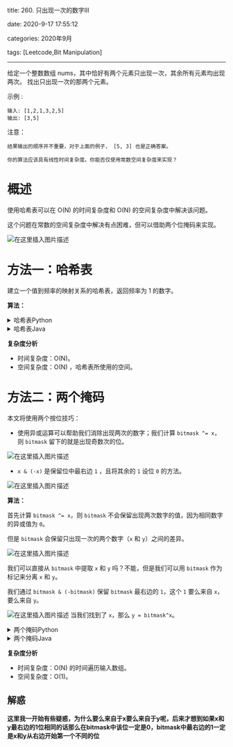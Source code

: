 title: 260. 只出现一次的数字III

date: 2020-9-17 17:55:12

categories: 2020年9月

tags: [Leetcode,Bit Manipulation]

---

给定一个整数数组 nums，其中恰好有两个元素只出现一次，其余所有元素均出现两次。 找出只出现一次的那两个元素。

<!-- more -->


 示例 :
    
    输入: [1,2,1,3,2,5]
    输出: [3,5]

 注意：

    
    结果输出的顺序并不重要，对于上面的例子， [5, 3] 也是正确答案。
    
    你的算法应该具有线性时间复杂度。你能否仅使用常数空间复杂度来实现？

#  概述
使用哈希表可以在 O(N) 的时间复杂度和 O(N)  的空间复杂度中解决该问题。

这个问题在常数的空间复杂度中解决有点困难，但可以借助两个位掩码来实现。

![在这里插入图片描述](https://imgconvert.csdnimg.cn/aHR0cHM6Ly9waWMubGVldGNvZGUtY24uY29tL0ZpZ3VyZXMvMjYwL3R3bzIucG5n?x-oss-process=image/format,png)

#  方法一：哈希表
建立一个值到频率的映射关系的哈希表，返回频率为 1 的数字。

**算法：**


<details>
    <summary>哈希表Python</summary>
    
```python [solution1-Python]
from collections import Counter
class Solution:
    def singleNumber(self, nums: int) -> List[int]:
        hashmap = Counter(nums)
        return [x for x in hashmap if hashmap[x] == 1]
```
</details>
<details>
    <summary>哈希表Java</summary>
    
```java [solution1-Java]
class Solution {
  public int[] singleNumber(int[] nums) {
    Map<Integer, Integer> hashmap = new HashMap();
    for (int n : nums)
      hashmap.put(n, hashmap.getOrDefault(n, 0) + 1);

    int[] output = new int[2];
    int idx = 0;
    for (Map.Entry<Integer, Integer> item : hashmap.entrySet())
      if (item.getValue() == 1) output[idx++] = item.getKey();

    return output;
  }
}
```

</details>

**复杂度分析**

* 时间复杂度：O(N)。
* 空间复杂度：O(N) ，哈希表所使用的空间。


#  方法二：两个掩码
本文将使用两个按位技巧：
- 使用异或运算可以帮助我们消除出现两次的数字；我们计算 `bitmask ^= x`，则 `bitmask` 留下的就是出现奇数次的位。

![在这里插入图片描述](https://imgconvert.csdnimg.cn/aHR0cHM6Ly9waWMubGVldGNvZGUtY24uY29tL0ZpZ3VyZXMvMjYwL3hvcjMucG5n?x-oss-process=image/format,png)
- `x & (-x)` 是保留位中最右边 `1` ，且将其余的 `1` 设位 `0` 的方法。

![在这里插入图片描述](https://imgconvert.csdnimg.cn/aHR0cHM6Ly9waWMubGVldGNvZGUtY24uY29tL0ZpZ3VyZXMvMjYwL2lzb2xhdGUzLnBuZw?x-oss-process=image/format,png)

**算法：**

首先计算 `bitmask ^= x`，则 `bitmask` 不会保留出现两次数字的值，因为相同数字的异或值为 `0`。

但是 `bitmask` 会保留只出现一次的两个数字（`x` 和 `y`）之间的差异。

![在这里插入图片描述](https://imgconvert.csdnimg.cn/aHR0cHM6Ly9waWMubGVldGNvZGUtY24uY29tL0ZpZ3VyZXMvMjYwL2RpZmZfbmV3LnBuZw?x-oss-process=image/format,png)

我们可以直接从 `bitmask` 中提取 `x` 和 `y` 吗？不能，但是我们可以用 `bitmask` 作为标记来分离 `x` 和 `y`。

我们通过 `bitmask & (-bitmask)` 保留 `bitmask` 最右边的 `1`，这个 `1` 要么来自 `x`，要么来自 `y`。

![在这里插入图片描述](https://imgconvert.csdnimg.cn/aHR0cHM6Ly9waWMubGVldGNvZGUtY24uY29tL0ZpZ3VyZXMvMjYwL2lzb2xhdGUyX25ldy5wbmc?x-oss-process=image/format,png)
当我们找到了 `x`，那么 `y = bitmask^x`。

<details>
    <summary>两个掩码Python</summary>
    
```python [solution2-Python]
class Solution:
    def singleNumber(self, nums: int) -> List[int]:
        # difference between two numbers (x and y) which were seen only once
        bitmask = 0
        for num in nums:
            bitmask ^= num
        
        # rightmost 1-bit diff between x and y
        diff = bitmask & (-bitmask)
        
        x = 0
        for num in nums:
            # bitmask which will contain only x
            if num & diff:
                x ^= num
        
        return [x, bitmask^x]
```

</details>
<details>
    <summary>两个掩码Java</summary>
    
```java [solution2-Java]
class Solution {
  public int[] singleNumber(int[] nums) {
    // difference between two numbers (x and y) which were seen only once
    int bitmask = 0;
    for (int num : nums) bitmask ^= num;

    // rightmost 1-bit diff between x and y
    int diff = bitmask & (-bitmask);

    int x = 0;
    // bitmask which will contain only x
    for (int num : nums) if ((num & diff) != 0) x ^= num;

    return new int[]{x, bitmask^x};
  }
}
```

</details>

**复杂度分析**

* 时间复杂度：O(N) 的时间遍历输入数组。
* 空间复杂度：O(1)。


## 解惑
**这里我一开始有些疑惑，为什么要么来自于x要么来自于y呢，后来才想到如果x和y最右边的1位相同的话那么在bitmask中该位一定是0，bitmask中最右边的1一定是x和y从右边开始第一个不同的位**

